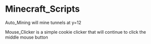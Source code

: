 # Minecraft_Scripts
Auto_Mining will mine tunnels at y=12

Mouse_Clicker is a simple cookie clicker that will continue to click the middle mouse button
